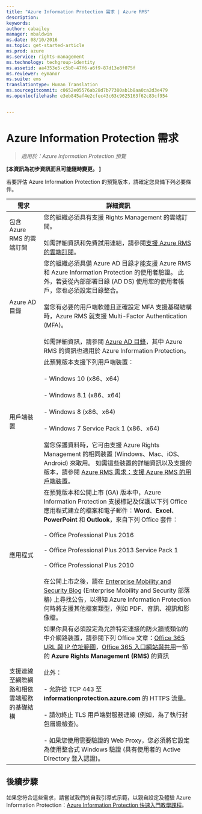 ```yaml
---
title: "Azure Information Protection 需求 | Azure RMS"
description: 
keywords: 
author: cabailey
manager: mbaldwin
ms.date: 08/10/2016
ms.topic: get-started-article
ms.prod: azure
ms.service: rights-management
ms.technology: techgroup-identity
ms.assetid: aa4353e5-c5b0-47f6-a6f9-87d13e8f075f
ms.reviewer: eymanor
ms.suite: ems
translationtype: Human Translation
ms.sourcegitcommit: c0652e05576ab28d7b77380ab1b8aa0ca2d3e479
ms.openlocfilehash: e3eb845af4e2cfec43c63c9625163f62c83cf954


---
```


# Azure Information Protection 需求

>*適用於：Azure Information Protection 預覽*

**[本資訊為初步資訊而且可能隨時變更。 ]**

若要評估 Azure Information Protection 的預覽版本，請確定您具備下列必要條件。 

|需求|詳細資訊|
|---------------|--------------------|
|包含 Azure RMS 的雲端訂閱|您的組織必須具有支援 Rights Management 的雲端訂閱。<br /><br />如需詳細資訊和免費試用連結，請參閱[支援 Azure RMS 的雲端訂閱](../get-started/requirements-subscriptions.md)。|
|Azure AD 目錄|您的組織必須具備 Azure AD 目錄才能支援 Azure RMS 和 Azure Information Protection 的使用者驗證。 此外，若要從內部部署目錄 (AD DS) 使用您的使用者帳戶，您也必須設定目錄整合。<br /><br />當您有必要的用戶端軟體且正確設定 MFA 支援基礎結構時，Azure RMS 就支援 Multi-Factor Authentication (MFA)。<br /><br />如需詳細資訊，請參閱 [Azure AD 目錄](../get-started/requirements-azure-ad.md)，其中 Azure RMS 的資訊也適用於 Azure Information Protection。|
|用戶端裝置|此預覽版本支援下列用戶端裝置︰<br /><br />- Windows 10 (x86、x64)<br /><br />- Windows 8.1 (x86、x64)<br /><br />- Windows 8 (x86、x64)<br /><br />- Windows 7 Service Pack 1 (x86、x64)<br /><br />當您保護資料時，它可由支援 Azure Rights Management 的相同裝置 (Windows、Mac、iOS、Android) 來取用。 如需這些裝置的詳細資訊以及支援的版本，請參閱 [Azure RMS 需求：支援 Azure RMS 的用戶端裝置](../get-started/requirements-client-devices.md)。|
|應用程式|在預覽版本和公開上市 (GA) 版本中，Azure Information Protection 支援標記及保護以下列 Office 應用程式建立的檔案和電子郵件︰**Word**、**Excel**、**PowerPoint** 和 **Outlook**，來自下列 Office 套件︰<br /><br />- Office Professional Plus 2016<br /><br />- Office Professional Plus 2013 Service Pack 1<br /><br />- Office Professional Plus 2010<br /><br />在公開上市之後，請在 [Enterprise Mobility and Security Blog](https://blogs.technet.microsoft.com/enterprisemobility/?product=azure-rights-management-services) (Enterprise Mobility and Security 部落格) 上尋找公告，以得知 Azure Information Protection 何時將支援其他檔案類型，例如 PDF、音訊、視訊和影像檔。|
|支援連線至網際網路和相依雲端服務的基礎結構|如果你具有必須設定為允許特定連接的防火牆或類似的中介網路裝置，請參閱下列 Office 文章：[Office 365 URL 與 IP 位址範圍](https://support.office.com/en-US/article/Office-365-URLs-and-IP-address-ranges-8548a211-3fe7-47cb-abb1-355ea5aa88a2)，[Office 365 入口網站與共用](https://support.office.com/article/Office-365-URLs-and-IP-address-ranges-8548a211-3fe7-47cb-abb1-355ea5aa88a2#BKMK_Portal-identity)一節的 **Azure Rights Management (RMS)** 的資訊<br /><br />此外：<br /><br />- 允許從 TCP 443 至 **informationprotection.azure.com** 的 HTTPS 流量。<br /><br />- 請勿終止 TLS 用戶端對服務連線 (例如，為了執行封包層級檢查)。 <br /><br />- 如果您使用需要驗證的 Web Proxy，您必須將它設定為使用整合式 Windows 驗證 (具有使用者的 Active Directory 登入認證)。|

## 後續步驟

如果您符合這些需求，請嘗試我們的自我引導式示範，以親自設定及體驗 Azure Information Protection︰[Azure Information Protection 快速入門教學課程](infoprotect-quick-start-tutorial.md)。




<!--HONumber=Aug16_HO2-->


